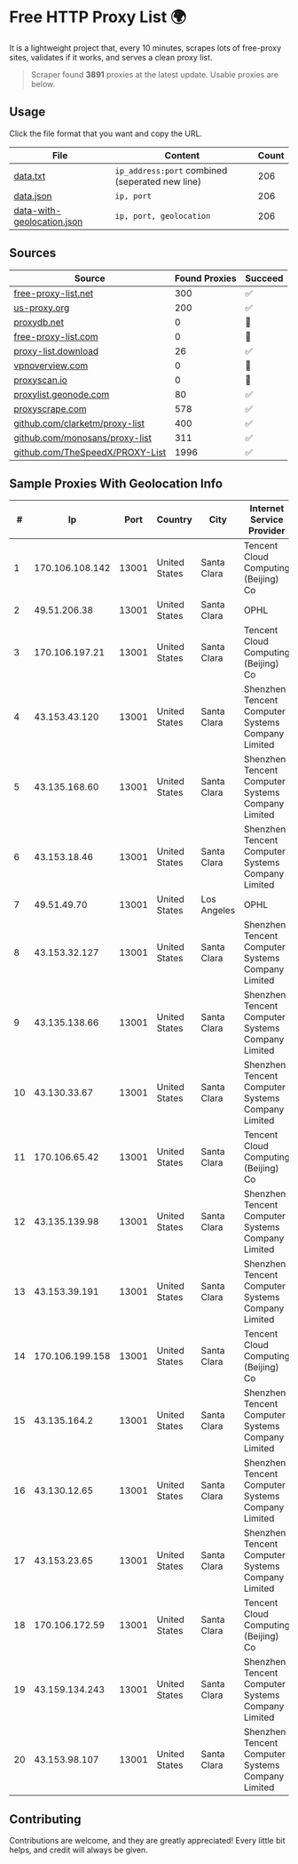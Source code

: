 
# Free HTTP Proxy List 🌍

It is a lightweight project that, every 10 minutes, scrapes lots of free-proxy sites, validates if it works, and serves a clean proxy list.


> Scraper found **3891** proxies at the latest update. Usable proxies are below.

## Usage

Click the file format that you want and copy the URL.


|File|Content|Count|
|----|-------|-----|
|[data.txt](https://raw.githubusercontent.com/themiralay/Proxy-List-World/master/data.txt)|`ip_address:port` combined (seperated new line)|206|
|[data.json](https://raw.githubusercontent.com/themiralay/Proxy-List-World/master/data.json)|`ip, port`|206|
|[data-with-geolocation.json](https://raw.githubusercontent.com/themiralay/Proxy-List-World/master/data-with-geolocation.json)|`ip, port, geolocation`|206|

## Sources

|Source|Found Proxies|Succeed|
|------|-------------|-------|
|[free-proxy-list.net](https://free-proxy-list.net)|300|✅|
|[us-proxy.org](https://www.us-proxy.org)|200|✅|
|[proxydb.net](http://proxydb.net)|0|🚫|
|[free-proxy-list.com](https://free-proxy-list.com/?page=&port=&type%5B%5D=http&type%5B%5D=https&up_time=0&search=Search)|0|🚫|
|[proxy-list.download](https://www.proxy-list.download/HTTP)|26|✅|
|[vpnoverview.com](https://vpnoverview.com/privacy/anonymous-browsing/free-proxy-servers)|0|🚫|
|[proxyscan.io](https://www.proxyscan.io)|0|🚫|
|[proxylist.geonode.com](https://proxylist.geonode.com/api/proxy-list?limit=300&page=1&sort_by=lastChecked&sort_type=desc&protocols=http,https)|80|✅|
|[proxyscrape.com](https://api.proxyscrape.com/v2/?request=displayproxies&protocol=http&timeout=10000&country=all&ssl=all&anonymity=all)|578|✅|
|[github.com/clarketm/proxy-list](https://raw.githubusercontent.com/clarketm/proxy-list/master/proxy-list-raw.txt)|400|✅|
|[github.com/monosans/proxy-list](https://raw.githubusercontent.com/monosans/proxy-list/main/proxies/http.txt)|311|✅|
|[github.com/TheSpeedX/PROXY-List](https://raw.githubusercontent.com/TheSpeedX/PROXY-List/master/http.txt)|1996|✅|


## Sample Proxies With Geolocation Info

|#|Ip|Port|Country|City|Internet Service Provider|
|-|--|----|-------|----|-------------------------|
|1|170.106.108.142|13001|United States|Santa Clara|Tencent Cloud Computing (Beijing) Co|
|2|49.51.206.38|13001|United States|Santa Clara|OPHL|
|3|170.106.197.21|13001|United States|Santa Clara|Tencent Cloud Computing (Beijing) Co|
|4|43.153.43.120|13001|United States|Santa Clara|Shenzhen Tencent Computer Systems Company Limited|
|5|43.135.168.60|13001|United States|Santa Clara|Shenzhen Tencent Computer Systems Company Limited|
|6|43.153.18.46|13001|United States|Santa Clara|Shenzhen Tencent Computer Systems Company Limited|
|7|49.51.49.70|13001|United States|Los Angeles|OPHL|
|8|43.153.32.127|13001|United States|Santa Clara|Shenzhen Tencent Computer Systems Company Limited|
|9|43.135.138.66|13001|United States|Santa Clara|Shenzhen Tencent Computer Systems Company Limited|
|10|43.130.33.67|13001|United States|Santa Clara|Shenzhen Tencent Computer Systems Company Limited|
|11|170.106.65.42|13001|United States|Santa Clara|Tencent Cloud Computing (Beijing) Co|
|12|43.135.139.98|13001|United States|Santa Clara|Shenzhen Tencent Computer Systems Company Limited|
|13|43.153.39.191|13001|United States|Santa Clara|Shenzhen Tencent Computer Systems Company Limited|
|14|170.106.199.158|13001|United States|Santa Clara|Tencent Cloud Computing (Beijing) Co|
|15|43.135.164.2|13001|United States|Santa Clara|Shenzhen Tencent Computer Systems Company Limited|
|16|43.130.12.65|13001|United States|Santa Clara|Shenzhen Tencent Computer Systems Company Limited|
|17|43.153.23.65|13001|United States|Santa Clara|Shenzhen Tencent Computer Systems Company Limited|
|18|170.106.172.59|13001|United States|Santa Clara|Tencent Cloud Computing (Beijing) Co|
|19|43.159.134.243|13001|United States|Santa Clara|Shenzhen Tencent Computer Systems Company Limited|
|20|43.153.98.107|13001|United States|Santa Clara|Shenzhen Tencent Computer Systems Company Limited|



## Contributing

Contributions are welcome, and they are greatly appreciated! Every
little bit helps, and credit will always be given.

